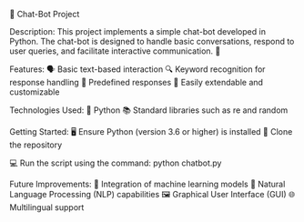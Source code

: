 🤖 Chat-Bot Project

Description:
This project implements a simple chat-bot developed in Python. The chat-bot is designed to handle basic conversations, respond to user queries, and facilitate interactive communication. 💬

Features:
🗣️ Basic text-based interaction
🔍 Keyword recognition for response handling
🤖 Predefined responses
🔧 Easily extendable and customizable

Technologies Used:
🐍 Python
📚 Standard libraries such as re and random

Getting Started:
🖥️ Ensure Python (version 3.6 or higher) is installed
📂 Clone the repository

💻 Run the script using the command:
python chatbot.py

Future Improvements:
🤖 Integration of machine learning models
🧠 Natural Language Processing (NLP) capabilities
🖼️ Graphical User Interface (GUI)
🌐 Multilingual support
